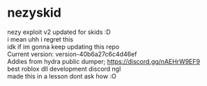 # nezyskid
nezy exploit v2 updated for skids :D   
i mean uhh i regret this   
idk if im gonna keep updating this repo    
Current version: version-40b6a27c6c4d46ef  
Addies from hydra public dumper;
https://discord.gg/nAEHrW9EF9    
best roblox dll development discord ngl     
made this in a lesson dont ask how :O    
